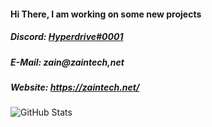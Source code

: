 #### Hi There, I am working on some new projects
##### Discord:  [Hyperdrive#0001](https://discordapp.com/users/193112730943750144)
##### E-Mail: zain@zaintech,net
##### Website: https://zaintech.net/
<!--
**HYPERDRIVE-Motivator/HYPERDRIVE-Motivator** is a ✨ _special_ ✨ repository because its `README.md` (this file) appears on your GitHub profile.

Here are some ideas to get you started:

- 🔭 I’m currently working on ...
- 🌱 I’m currently learning ...
- 👯 I’m looking to collaborate on ...
- 🤔 I’m looking for help with ...
- 💬 Ask me about ...
- 📫 How to reach me: ...
- 😄 Pronouns: ...
- ⚡ Fun fact: ...
-->

<!-- Credit: https://github.com/anuraghazra/github-readme-stats --> 
![GitHub Stats](https://github-readme-stats.vercel.app/api?username=HYPERDRIVE-Motivator&count_private=true&show_icons=true&theme=vue-dark&custom_title=HYP3RDRIVES)
